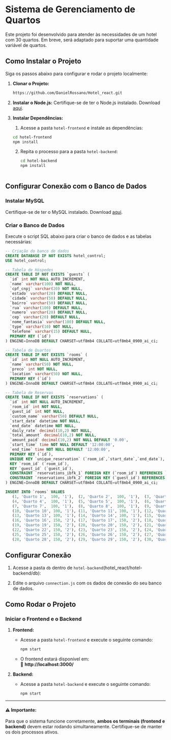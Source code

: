 # Sistema de Gerenciamento de Quartos

Este projeto foi desenvolvido para atender às necessidades de um hotel com 30 quartos. Em breve, será adaptado para suportar uma quantidade variável de quartos.

## Como Instalar o Projeto

Siga os passos abaixo para configurar e rodar o projeto localmente:

1. **Clonar o Projeto:**
   ```bash
   https://github.com/DanielRossano/Hotel_react.git
   
2. **Instalar o Node.js:**
   Certifique-se de ter o Node.js instalado. Download [aqui](https://nodejs.org/).

3. **Instalar Dependências:**
   1. Acesse a pasta `hotel-frontend` e instale as dependências:
   ```bash
   cd hotel-frontend
   npm install
    ```
   2. Repita o processo para a pasta `hotel-backend`:

      ```bash
      cd hotel-backend
      npm install 
  
## Configurar Conexão com o Banco de Dados

### Instalar MySQL

Certifique-se de ter o MySQL instalado. Download [aqui](https://dev.mysql.com/downloads/installer/).

### Criar o Banco de Dados

Execute o script SQL abaixo para criar o banco de dados e as tabelas necessárias:
   ```sql
   -- Criação do banco de dados
   CREATE DATABASE IF NOT EXISTS hotel_control;
   USE hotel_control;

   -- Tabela de Hóspedes
   CREATE TABLE IF NOT EXISTS `guests` (
     `id` int NOT NULL AUTO_INCREMENT,
     `name` varchar(100) NOT NULL,
     `cpf_cnpj` varchar(20) NOT NULL,
     `estado` varchar(20) DEFAULT NULL,
     `cidade` varchar(50) DEFAULT NULL,
     `bairro` varchar(50) DEFAULT NULL,
     `rua` varchar(100) DEFAULT NULL,
     `numero` varchar(20) DEFAULT NULL,
     `cep` varchar(20) DEFAULT NULL,
     `nome_fantasia` varchar(100) DEFAULT NULL,
     `type` varchar(10) NOT NULL,
     `telefone` varchar(15) DEFAULT NULL,
     PRIMARY KEY (`id`)
   ) ENGINE=InnoDB DEFAULT CHARSET=utf8mb4 COLLATE=utf8mb4_0900_ai_ci;

   -- Tabela de Quartos
   CREATE TABLE IF NOT EXISTS `rooms` (
     `id` int NOT NULL AUTO_INCREMENT,
     `name` varchar(50) NOT NULL,
     `preco` int NOT NULL,
     `location` varchar(50) NOT NULL,
     PRIMARY KEY (`id`)
   ) ENGINE=InnoDB DEFAULT CHARSET=utf8mb4 COLLATE=utf8mb4_0900_ai_ci;

   -- Tabela de Reservas
   CREATE TABLE IF NOT EXISTS `reservations` (
     `id` int NOT NULL AUTO_INCREMENT,
     `room_id` int NOT NULL,
     `guest_id` int NOT NULL,
     `custom_name` varchar(50) DEFAULT NULL,
     `start_date` datetime NOT NULL,
     `end_date` datetime NOT NULL,
     `daily_rate` decimal(10,2) NOT NULL,
     `total_amount` decimal(10,2) NOT NULL,
     `amount_paid` decimal(10,2) NOT NULL DEFAULT '0.00',
     `start_time` time NOT NULL DEFAULT '12:00:00',
     `end_time` time NOT NULL DEFAULT '12:00:00',
     PRIMARY KEY (`id`),
     UNIQUE KEY `unique_reservation` (`room_id`,`start_date`,`end_date`),
     KEY `room_id` (`room_id`),
     KEY `guest_id` (`guest_id`),
     CONSTRAINT `reservations_ibfk_1` FOREIGN KEY (`room_id`) REFERENCES `rooms` (`id`),
     CONSTRAINT `reservations_ibfk_2` FOREIGN KEY (`guest_id`) REFERENCES `guests` (`id`)
   ) ENGINE=InnoDB DEFAULT CHARSET=utf8mb4 COLLATE=utf8mb4_0900_ai_ci;

   INSERT INTO `rooms` VALUES
      (1, 'Quarto 1',  100, '1'),  (2, 'Quarto 2',  100, '1'),  (3, 'Quarto 3',  100, '1'),
      (4, 'Quarto 4',  100, '1'),  (5, 'Quarto 5',  100, '1'),  (6, 'Quarto 6',  100, '1'),
      (7, 'Quarto 7',  100, '1'),  (8, 'Quarto 8',  100, '1'),  (9, 'Quarto 9',  100, '1'),
      (10, 'Quarto 10', 100, '1'), (11, 'Quarto 11', 100, '1'), (12, 'Quarto 12', 100, '1'),
      (13, 'Quarto 13', 100, '1'), (14, 'Quarto 14', 100, '1'), (15, 'Quarto 15', 100, '1'),
      (16, 'Quarto 16', 150, '2'), (17, 'Quarto 17', 150, '2'), (18, 'Quarto 18', 150, '2'),
      (19, 'Quarto 19', 150, '2'), (20, 'Quarto 20', 150, '2'), (21, 'Quarto 21', 150, '2'),
      (22, 'Quarto 22', 150, '2'), (23, 'Quarto 23', 150, '2'), (24, 'Quarto 24', 150, '2'),
      (25, 'Quarto 25', 150, '2'), (26, 'Quarto 26', 150, '2'), (27, 'Quarto 27', 150, '2'),
      (28, 'Quarto 28', 150, '2'), (29, 'Quarto 29', 150, '2'), (30, 'Quarto 30', 150, '2');
   ```

## Configurar Conexão

1. Acesse a pasta `db` dentro de `hotel-backend`(hotel_react/hotel-backend/db):

2. Edite o arquivo `connection.js` com os dados de conexão do seu banco de dados.

## Como Rodar o Projeto

### Iniciar o Frontend e o Backend

1. **Frontend:**
   - Acesse a pasta `hotel-frontend` e execute o seguinte comando:
     ```bash
     npm start
     ```
   - O frontend estará disponível em:  
     🔗 **http://localhost:3000/**

2. **Backend:**
   - Acesse a pasta `hotel-backend` e execute o seguinte comando:
     ```bash
     npm start
     ```
---

#### ⚠️ Importante:
Para que o sistema funcione corretamente, **ambos os terminais (frontend e backend)** devem estar rodando simultaneamente. Certifique-se de manter os dois processos ativos.


